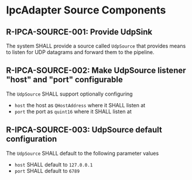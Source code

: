 # IpcAdapter Source Components

## R-IPCA-SOURCE-001: Provide UdpSink
The system SHALL provide a source called `UdpSource` that provides means to listen for UDP datagrams and forward them to the pipeline.

## R-IPCA-SOURCE-002: Make UdpSource listener "host" and "port" configurable
The `UdpSource` SHALL support optionally configuring

- `host`  the host as `QHostAddress` where it SHALL listen at
- `port`  the port as `quint16` where it SHALL listen at

## R-IPCA-SOURCE-003: UdpSource default configuration
The `UdpSource` SHALL default to the following parameter values

- `host`  SHALL default to `127.0.0.1`
- `port`  SHALL default to `6789`
